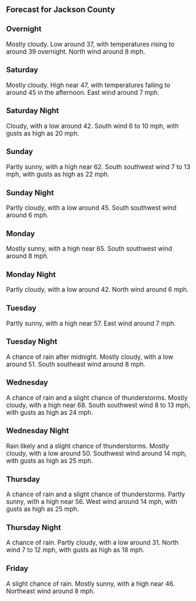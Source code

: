 <div>
   <h2>Forecast for Jackson County</h2>
   <p>
      <div style="font-size:120%">
         <h3>Overnight</h3>Mostly cloudy. Low around 37, with temperatures rising to around 39 overnight. North wind around 8 mph.<br></div>
   </p>
   <p>
      <div style="font-size:120%">
         <h3>Saturday</h3>Mostly cloudy. High near 47, with temperatures falling to around 45 in the afternoon. East wind around 7 mph.<br></div>
   </p>
   <p>
      <div style="font-size:120%">
         <h3>Saturday Night</h3>Cloudy, with a low around 42. South wind 6 to 10 mph, with gusts as high as 20 mph.<br></div>
   </p>
   <p>
      <div style="font-size:120%">
         <h3>Sunday</h3>Partly sunny, with a high near 62. South southwest wind 7 to 13 mph, with gusts as high as 22 mph.<br></div>
   </p>
   <p>
      <div style="font-size:120%">
         <h3>Sunday Night</h3>Partly cloudy, with a low around 45. South southwest wind around 6 mph.<br></div>
   </p>
   <p>
      <div style="font-size:120%">
         <h3>Monday</h3>Mostly sunny, with a high near 65. South southwest wind around 8 mph.<br></div>
   </p>
   <p>
      <div style="font-size:120%">
         <h3>Monday Night</h3>Partly cloudy, with a low around 42. North wind around 6 mph.<br></div>
   </p>
   <p>
      <div style="font-size:120%">
         <h3>Tuesday</h3>Partly sunny, with a high near 57. East wind around 7 mph.<br></div>
   </p>
   <p>
      <div style="font-size:120%">
         <h3>Tuesday Night</h3>A chance of rain after midnight. Mostly cloudy, with a low around 51. South southeast wind around 8 mph.<br></div>
   </p>
   <p>
      <div style="font-size:120%">
         <h3>Wednesday</h3>A chance of rain and a slight chance of thunderstorms. Mostly cloudy, with a high near 68. South southwest wind 8 to 13 mph,
         with gusts as high as 24 mph.<br></div>
   </p>
   <p>
      <div style="font-size:120%">
         <h3>Wednesday Night</h3>Rain likely and a slight chance of thunderstorms. Mostly cloudy, with a low around 50. Southwest wind around 14 mph, with
         gusts as high as 25 mph.<br></div>
   </p>
   <p>
      <div style="font-size:120%">
         <h3>Thursday</h3>A chance of rain and a slight chance of thunderstorms. Partly sunny, with a high near 56. West wind around 14 mph, with gusts
         as high as 25 mph.<br></div>
   </p>
   <p>
      <div style="font-size:120%">
         <h3>Thursday Night</h3>A chance of rain. Partly cloudy, with a low around 31. North wind 7 to 12 mph, with gusts as high as 18 mph.<br></div>
   </p>
   <p>
      <div style="font-size:120%">
         <h3>Friday</h3>A slight chance of rain. Mostly sunny, with a high near 46. Northeast wind around 8 mph.<br></div>
   </p>
</div>
